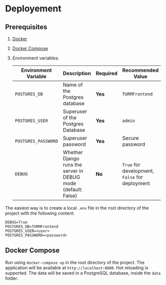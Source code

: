 # Deployement
## Prerequisites
1. [Docker](https://www.docker.com/get-started)
2. [Docker Compose](https://docs.docker.com/compose/install/)
3. Environment variables:

    | **Environment Variable** | **Description**                                               | **Required** | **Recommended Value**                          |
    |--------------------------|---------------------------------------------------------------|--------------|------------------------------------------------|
    | ``POSTGRES_DB``          | Name of the Postgres database                                 | **Yes**      | `TURMFrontend`                                 |
    | `POSTGRES_USER`          | Superuser of the Postgres Database                            | **Yes**      | `admin`                                        |
    | `POSTGRES_PASSWORD`      | Superuser password                                            | **Yes**      | Secure password                                |
    | `DEBUG`                  | Whether Django runs the server in DEBUG mode (default: False) | **No**       | `True` for development, `False` for deployment |
    
    
    
The easiest way is to create a local `.env` file in the root directory of the project with the following content:
```.env
DEBUG=True
POSTGRES_DB=TURMFrontend
POSTGRES_USER=<user>
POSTGRES_PASSWORD=<password>
```

## Docker Compose
Run using `docker-compose up` in the root directory of the project. The application will be available at `http://localhost:8000`.
Hot reloading is supported. The data will be saved in a PostgreSQL database, inside the `data` folder.
